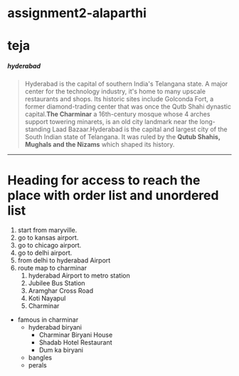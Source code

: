 # assignment2-alaparthi
# teja
##### hyderabad

>Hyderabad is the capital of southern India's Telangana state. A major center for the technology industry, it's home to many upscale restaurants and shops.
>Its historic sites include Golconda Fort, a former diamond-trading center that was once the Qutb Shahi dynastic capital.**The Charminar** a 16th-century mosque whose 4 arches support towering minarets, is an old city landmark near the long-standing Laad Bazaar.Hyderabad is the capital and largest city of the South Indian state of Telangana. It was ruled by the **Qutub Shahis, Mughals and the Nizams** which shaped its history.

----
# Heading for access to reach the place with order list and unordered list
1. start from maryville.
  1. go to kansas airport.
  2. go to chicago airport.
  3. go to delhi airport.
  4. from delhi to hyderabad Airport
2. route map to charminar
    1. hyderabad Airport to metro station
    2. Jubilee Bus Station
    3. Aramghar Cross Road
    4. Koti Nayapul
    5. Charminar
* famous in charminar
    * hyderabad biryani
        * Charminar Biryani House
        *  Shadab Hotel Restaurant
        * Dum ka biryani
    * bangles
    * perals


